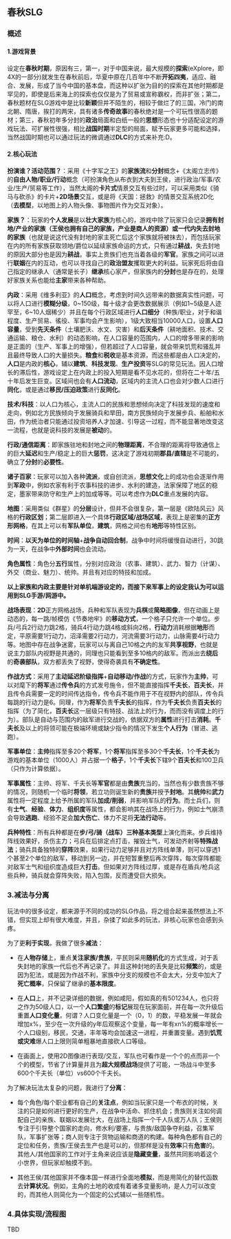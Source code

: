 ## 春秋SLG

### 概述

#### 1.游戏背景

设定在**春秋时期**，原因有三，第一，对于中国来说，最大规模的**探索**(eXplore，即4X的一部分)就发生在春秋前后，华夏中原在几百年中不断**开拓四夷**，适应、融合、发展，形成了当今中国的基本盘，而这种以扩张为目的的探索在其他时期都是罕见的，即使是后来海上的探索也仅仅是为了贸易或宣称霸权，而非扩张；第二，春秋题材在SLG游戏中是比较**新颖**但并不陌生的，相较于做烂了的三国，冷门的南北朝、隋唐，挨打的两宋，具有诸多**传奇故事**的春秋绝对是一个可玩性很高的题材；第三，春秋初年多分封的**政治**局面和白纸一般的**思想**形态也十分适配设定的游戏玩法、可扩展性很强，相比**战国时期**半定型的局面，赋予玩家更多可能和选择，当然战国时期也可以通过玩法的微调通过**DLC**的方式来补充:D。

#### 2.核心玩法

**扮演谁？活动范围？**：采用《十字军之王》的**家族流**和**分封**概念+《太阁立志传》的**自由人物/职业/行动**概念（可扮演角色从布衣到大夫到王侯，进行政治/军事/农业/生产/贸易等工作），当然太阁的**卡片式**情景交互有些过时，可以采用类似《骑马与砍杀》的卡片+**2D场景**交互，或是将《天国：拯救》的情景交互系统2D化（**去模型**，以地图上的人物头像、事物图片作为交互对象）。

**家族？**：玩家的**个人发展**是以**壮大家族**为核心的，游戏中除了玩家只会记录**拥有封地/产业的家族（王侯也拥有自己的家族，产业是商人的资源）**或**一代内失去封地的家族**（也就是说这代没有封地的家主死亡后这个家族就将被抹去），而包括玩家在内的所有家族获取领地/爵位以延续家族命运的方式，只有通过**耕战**，失去封地的原因大部分也是因为**耕战**，事实上贵族们也充当着各级的**军官**。家族之间可以进行**联姻**在内的互动，也可以寻找自己的**政治盟友**攫取更大的利益。玩家死后将由自己指定的继承人（通常是长子）**继承**核心家产，但家族内的**分封**也是存在的，处理好家族关系也能给**主家**带来各种帮助。

**内政**：采用《维多利亚》的**人口**概念，考虑到时间久远带来的数据真实性问题，可以将人口进行**模糊分级**，0~150级，每十级才会更改数据展示（例如1~5级是人迹罕至，6~10人烟稀少）并且在每个行政区域进行**人口细分**（种族/职业，对于和谐程度、生产贸易、徭役、军事均会产生影响），1级大致相当10000人口，设置**人口容量**，受到**先天条件**（土壤肥沃、水文、灾害）和**后天条件**（耕地面积、技术、交通运输、粮仓、水利）的动态影响，在人口容量的范围内，人口的增多带来的影响是正面的（生产、军事上的增强），但若超过了人口容量，就会带来饥荒和骚乱并且最终导致人口的大量损失。**粮食**和**税收**是基本资源，而这些都是由人口决定的，**人口**是内政的**核心**，辅以**建筑**、**科技发现**、**生产投资**等SLG的常见玩法。因人口增长的滞后性，游戏设定上在内政上的投入短期是看不见水花的，但将在二十年/五十年后发生巨变。区域间也会有**人口流动**，区域内的主流人口也会对少数人口进行**同化**，或是通过**移民/压迫政策**进行**反同化**。

**技术/科技**：以人口为核心，主流人口的民族和思想倾向决定了科技发现的速度和走向，例如北方民族倾向于发展骑兵和旱田，南方民族倾向于发展步兵、船舶和水田，作为统治者只能通过投资培养人才加速、引导这一过程，而不能显著地改变这一流程，也就是说科技的发展是**被动**的。

**行政/通信距离**：即家族驻地和封地之间的**物理距离**，不合理的距离将导致通信上的巨大**延迟**和生产/稳定上的巨大**惩罚**，这决定了游戏初期**郡县/直辖**是不可能的，确立了**分封**的**必要性**。

**诸子百家**：玩家可以加入各种**流派**，或自创流派，**思想文化**上的成功也会逐渐作用到**军政**中，例如农家有利于农事科技的进步、水利的建造，法家保障了地区的稳定，墨家带来防守和生产上的加成等等。可以考虑作为**DLC**重点发展的内容。

**地图**：采用类似《群星》的**分层**设计，但并不会很复杂，第一层是《欧陆风云》风格的**行政区划**；第二层即进入一个具体**行政区域/战场区域**，表现上是密集的**正方形网格**，在其上可以有**军队单位**，**建筑**，网格之间也有**地形**等特性区别。

**时间**：**以天为单位的时间轴**+**战争自动回合制**，战争中时间将缓慢自动进行，30跳为一天，在战争中**外部时间**也会流动。

**角色属性**：角色分**五行**属性，分别对应政治（农事、建筑）、武力、智力（计谋）、外交（商业、魅力）、统帅。并且有对应的特技和加成。



**以上家族和内政主要是针对单机端游设定的，而接下来军事上的设定我认为可以运用到SLG手游/网游中。**

**战场表现**：**2D**正方网格战场，兵种和军队表现为**兵棋**或**简略图像**，但在动画上是动态的，每一跳/帧模仿《节奏地牢》的**移动方式**，一个格子只允许一个单位。步兵/弓兵2行动力跳2格，骑兵4行动力跳4格或斜向2格，**行动力**消耗根据**地形**而定，平原需要1行动力，沼泽需要2行动力，河流需要3行动力，山脉需要4行动力等。地图中存在战争迷雾，玩家可以与离自己10格之内的友军**共享视野**，也就是说主力部队内视野是共通的，同理也只能看到至多10格内的敌军。而派出去**绕后**的**奇袭部队**，双方都丢失了视野，使得奇袭具有**不确定性**。

**作战方式**：采用了**主动延迟阶级指挥**+**自动移动/作战**的方式，玩家作为**主帅**，可以对麾下的**将军**通过**传令兵**的方式发号施令，但不能直接指挥**千夫长**，**百夫长**，并且传令兵需要一定的时间传达指令，传令兵不能作用于不在视野内的部队，传令兵每跳的行动力是6。同理，作为**将军**负责**千夫长**的指挥，作为**千夫长**负责**百夫长**的指挥（为了简化，**百夫长**这一层级只有特技、战法上的行为，而而没有调度上的行为）。部队是自动与范围内的敌军进行交战的，依据双方的**属性**进行打击**消耗**。**千夫长**及以上的将领可能在极端环境或缺少指令的情况下发生**个人行为**（冒进、逃跑）。

**军事单位**：**主帅**指挥至多20个**将军**，1个**将军**指挥至多30个**千夫长**，1个**千夫长**为游戏的基本单位（1000人）并占据一个**格子**，1个**千夫长**下辖9个**百夫长**和100卫兵（只作为计算依据）。

**军事属性**：主帅、将军、千夫长等**军官**都是由**贵族**充当的，当然也有少数贵族不够的情况，则随机一个临时**将领**，若立功则诞生新的**贵族**并授予**封地**。其**统帅**和**武力**属性将一定程度上给予所属的军队**加成/削弱**，并影响军队的**行为**。而士兵们，则有**士气**、**经验**、**体力**、**组织度**等属性，都会影响其在战场上的行为，例如士气崩溃会导致**逃跑**、经验不足会**加大伤亡**、体力不足将**无法行动**等。

**兵种特性**：所有兵种都是在**步/弓/骑（战车）**三种**基本类型**上演化而来。步兵维持阵线效果好，杀伤主力；弓兵在后排定点打击，摧毁士气，可发动齐射等**特殊战法**；骑兵具备独特的**穿阵**效果，如果行动力足够并且对方阵线单薄，则可以穿透1个甚至2个单位的敌军，移动到另一边，并在短暂重整后再次穿阵，每次穿阵都能对敌军士气和组织度造成巨大**打击**。但如果对方阵线过厚，或是存在盾兵/枪兵这些兵种，骑兵就会穿阵失败，陷入包围，反而遭受巨大损失。



### 3.减法与分离

玩法中的很多设定，都来源于不同的成功的SLG作品，将之组合起来虽然想法上不错，但实现上却有很大难度，并且，杂揉了如此多的玩法，非核心玩家也会感到头疼。

为了更**利于实现**，我做了很多**减法**：

- 在**人物存储**上，重点**关注家族/贵族**，平民则采用**随机化**的方式生成，对于丢失封地的家族一代后也不再记录了。并且这种封地的丢失是比较**频繁**的，或是因为犯法，或是因为作战不利，家族中分支的规模也不会太大，分支中加大了**死亡概率**，只保留了继承的**基本限度**。

- 在**人口**上，并不记录详细的数据，例如咸阳，假如真的有501234人，也只将之作为50级人口，以一个**人口繁盛**的**标记**展现在玩家面前，并在每一次升级后重置**人口变化量**，何谓？人口变化量是一个（0，1）的数，平稳发展一年就会增加x%，至少在一次升级的y年后观察这个变量，每一年有xn%的概率增长一个人口级别，移民，交通，丰年等均会加速这一进程，并重置变量。遇到**饥荒或灾难**爆人口上限则简单粗暴地直接砍人口等级。

- 在画面上，使用2D图像进行表现/交互，军队也可看作是一个个的点而非一个个的模型，节省了计算量并且为**超大规模战场**提供了可能，一场战斗中至多600个千夫长（单位）vs600个千夫长。

  

为了解决玩法太复杂的问题，我进行了**分离**：

- 每个角色/每个职业都有自己的**关注点**，例如当玩家只是一个布衣的时候，关注的只是如何进行更好的生产，在战争中活命、抓住机会；贵族则关注如何调配自己的亲族、联姻以发展壮大，在战场上指挥一个千人队或万人队；王侯则专注于引导整个国家的走向，修水利/要塞，与贵族/敌国争夺利益，召集军队，军事扩张等；商人则专注于货物运输和商道的构建。每种角色都有自己的定位和任务，贵族/王侯去生产也是可以的，但那样是没有**效率**只有**危害**的。其他人/其他国家的工作对于主角来说应该是**隐藏变量**，虽然共同影响着这个小世界，但玩家却触摸不到。

- 其他王侯/其他国家并不像本国一样进行全面地**模拟**，而是用简化的替代函数去**计算状况**。例如，主角的土地的收成有着诸多变量影响，是人力可以改变的，而其他人则简化为一个固定的公式辅以一些随机性。

### 4.具体实现/流程图

TBD

